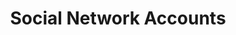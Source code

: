 ---
title: Social Network Accounts
permalink: '/_modules/:name/'
published: true
#############
sns_list:
  - link_txt: https://www.facebook.com/kidsfirstDRC/?ref=bookmarks
    text_txt: "On Facebook"
    tag_txt: "facebook"
  - link_txt: https://twitter.com/kidsfirstDRC
    text_txt: "On Twitter"
    tag_txt: "twitter"
  - link_txt:  https://github.com/kids-first
    text_txt: "On Github"
    tag_txt: "github"
  - link_txt: "https://www.youtube.com/channel/UCK9sPu0j4_ci4m3nNFa6gVw"
    text_txt: "On Youtube"
    tag_txt: 'youtube'
#############
---
